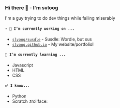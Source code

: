 ### Hi there 👋 - I'm svloog
I'm a guy trying to do dev things while failing miserably

#### `- 🔭 I’m currently working on ...`
- [`slvoog/susdle`](https://github.com/slvoog/susdle) - Susdle: Wordle, but sus
- [`slvoog.github.io`](https://github.com/slvoog/slvoog.github.io) - My website/portfolio!

#### `🌱 I’m currently learning ...`
- Javascript
- HTML
- CSS

#### `✅ I know...`
- Python
- Scratch :trollface:
